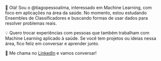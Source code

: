 👋 Olá! Sou o @tiagopessoalima, interessado em Machine Learning, com foco em aplicações na área da saúde. No momento, estou estudando Ensembles de Classificadores e buscando formas de usar dados para resolver problemas reais.

💡 Quero trocar experiências com pessoas que também trabalham com Machine Learning aplicado à saúde. Se você tem projetos ou ideias nessa área, fico feliz em conversar e aprender junto.

🚀 Me chama no [LinkedIn](https://www.linkedin.com/in/tpfl/) e vamos conversar!
